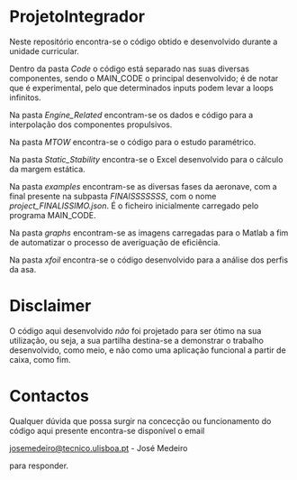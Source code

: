 # ProjetoIntegrador

Neste repositório encontra-se o código obtido e desenvolvido durante a unidade curricular.



Dentro da pasta *Code* o código está separado nas suas diversas componentes, sendo o MAIN_CODE o principal desenvolvido; é de notar que é experimental, pelo que determinados inputs podem levar a loops infinitos.

Na pasta *Engine_Related* encontram-se os dados e código para a interpolação dos componentes propulsivos.

Na pasta *MTOW* encontra-se o código para o estudo paramétrico.

Na pasta *Static_Stability* encontra-se o Excel desenvolvido para o cálculo da margem estática.

Na pasta *examples* encontram-se as diversas fases da aeronave, com a final presente na subpasta *FINAISSSSSSS*, com o nome *project_FINALISSIMO.json*. É o ficheiro inicialmente carregado pelo programa MAIN_CODE.

Na pasta *graphs* encontram-se as imagens carregadas para o Matlab a fim de automatizar o processo de averiguação de eficiência.

Na pasta *xfoil* encontra-se o código desenvolvido para a análise dos perfis da asa.

# Disclaimer

O código aqui desenvolvido *não* foi projetado para ser ótimo na sua utilização, ou seja, a sua partilha destina-se a demonstrar o trabalho desenvolvido, como meio, e não como uma aplicação funcional a partir de caixa, como fim.

# Contactos

Qualquer dúvida que possa surgir na concecção ou funcionamento do código aqui presente encontra-se disponível o email

josemedeiro@tecnico.ulisboa.pt - José Medeiro

para responder.
